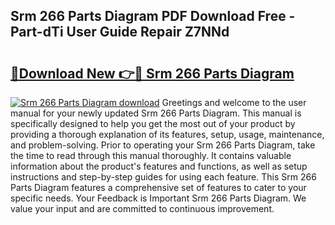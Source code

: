 ## Srm 266 Parts Diagram PDF Download Free - Part-dTi User Guide Repair Z7NNd

# <h2><a href="http://dfixbur.blite.top/?on=Srm+266+Parts+Diagram">🔗Download New 👉🔴 Srm 266 Parts Diagram</a></h2>

[![Srm 266 Parts Diagram download](https://i.imgur.com/lujVjoI.png)](http://dfixbur.blite.top/?on=Srm+266+Parts+Diagram)
Greetings and welcome to the user manual for your newly updated Srm 266 Parts Diagram. This manual is specifically designed to help you get the most out of your product by providing a thorough explanation of its features, setup, usage, maintenance, and problem-solving. Prior to operating your Srm 266 Parts Diagram, take the time to read through this manual thoroughly. It contains valuable information about the product's features and functions, as well as setup instructions and step-by-step guides for using each feature. This Srm 266 Parts Diagram features a comprehensive set of features to cater to your specific needs. Your Feedback is Important Srm 266 Parts Diagram. We value your input and are committed to continuous improvement.
